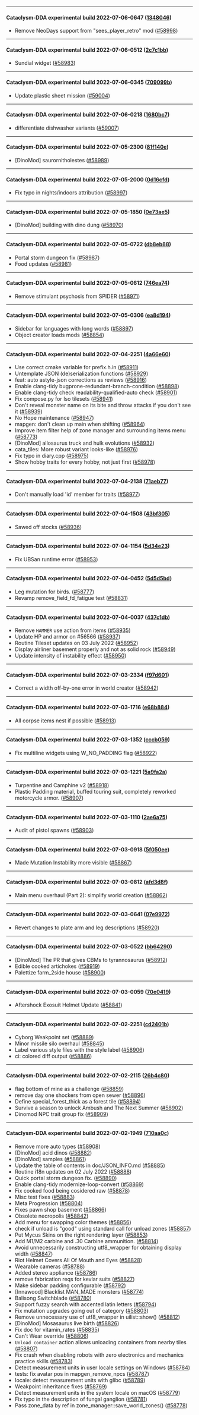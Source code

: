 
---

#### Cataclysm-DDA experimental build 2022-07-06-0647 ([1348046](https://github.com/CleverRaven/Cataclysm-DDA/releases/tag/cdda-experimental-2022-07-06-0647))

* Remove NeoDays support from "sees_player_retro" mod ([#58998](https://github.com/CleverRaven/Cataclysm-DDA/pull/58998))

---

#### Cataclysm-DDA experimental build 2022-07-06-0512 ([2c7c1bb](https://github.com/CleverRaven/Cataclysm-DDA/releases/tag/cdda-experimental-2022-07-06-0512))

* Sundial widget ([#58983](https://github.com/CleverRaven/Cataclysm-DDA/pull/58983))

---

#### Cataclysm-DDA experimental build 2022-07-06-0345 ([709099b](https://github.com/CleverRaven/Cataclysm-DDA/releases/tag/cdda-experimental-2022-07-06-0345))

* Update plastic sheet mission ([#59004](https://github.com/CleverRaven/Cataclysm-DDA/pull/59004))

---

#### Cataclysm-DDA experimental build 2022-07-06-0218 ([1680bc7](https://github.com/CleverRaven/Cataclysm-DDA/releases/tag/cdda-experimental-2022-07-06-0218))

* differentiate dishwasher variants ([#59007](https://github.com/CleverRaven/Cataclysm-DDA/pull/59007))

---

#### Cataclysm-DDA experimental build 2022-07-05-2300 ([81f140e](https://github.com/CleverRaven/Cataclysm-DDA/releases/tag/cdda-experimental-2022-07-05-2300))

* [DinoMod] saurornitholestes ([#58989](https://github.com/CleverRaven/Cataclysm-DDA/pull/58989))

---

#### Cataclysm-DDA experimental build 2022-07-05-2000 ([0d16cfd](https://github.com/CleverRaven/Cataclysm-DDA/releases/tag/cdda-experimental-2022-07-05-2000))

* Fix typo in nights/indoors attribution ([#58997](https://github.com/CleverRaven/Cataclysm-DDA/pull/58997))

---

#### Cataclysm-DDA experimental build 2022-07-05-1850 ([0e73ae5](https://github.com/CleverRaven/Cataclysm-DDA/releases/tag/cdda-experimental-2022-07-05-1850))

* [DinoMod] building with dino dung ([#58970](https://github.com/CleverRaven/Cataclysm-DDA/pull/58970))

---

#### Cataclysm-DDA experimental build 2022-07-05-0722 ([db8eb88](https://github.com/CleverRaven/Cataclysm-DDA/releases/tag/cdda-experimental-2022-07-05-0722))

* Portal storm dungeon fix ([#58987](https://github.com/CleverRaven/Cataclysm-DDA/pull/58987))
* Food updates ([#58981](https://github.com/CleverRaven/Cataclysm-DDA/pull/58981))

---

#### Cataclysm-DDA experimental build 2022-07-05-0612 ([746ea74](https://github.com/CleverRaven/Cataclysm-DDA/releases/tag/cdda-experimental-2022-07-05-0612))

* Remove stimulant psychosis from SPIDER ([#58971](https://github.com/CleverRaven/Cataclysm-DDA/pull/58971))

---

#### Cataclysm-DDA experimental build 2022-07-05-0306 ([ea8d194](https://github.com/CleverRaven/Cataclysm-DDA/releases/tag/cdda-experimental-2022-07-05-0306))

* Sidebar for languages with long words ([#58897](https://github.com/CleverRaven/Cataclysm-DDA/pull/58897))
* Object creator loads mods ([#58854](https://github.com/CleverRaven/Cataclysm-DDA/pull/58854))

---

#### Cataclysm-DDA experimental build 2022-07-04-2251 ([4a66e60](https://github.com/CleverRaven/Cataclysm-DDA/releases/tag/cdda-experimental-2022-07-04-2251))

* Use correct cmake variable for prefix.h.in ([#58911](https://github.com/CleverRaven/Cataclysm-DDA/pull/58911))
* Untemplate JSON (de)serialization functions ([#58929](https://github.com/CleverRaven/Cataclysm-DDA/pull/58929))
* feat: auto astyle-json corrections as reviews ([#58916](https://github.com/CleverRaven/Cataclysm-DDA/pull/58916))
* Enable clang-tidy bugprone-redundant-branch-condition ([#58898](https://github.com/CleverRaven/Cataclysm-DDA/pull/58898))
* Enable clang-tidy check readability-qualified-auto check ([#58901](https://github.com/CleverRaven/Cataclysm-DDA/pull/58901))
* Fix compose.py for Iso tilesets ([#58941](https://github.com/CleverRaven/Cataclysm-DDA/pull/58941))
* Don't reveal monster name on its bite and throw attacks if you don't see it ([#58939](https://github.com/CleverRaven/Cataclysm-DDA/pull/58939))
* No Hope maintenance ([#58947](https://github.com/CleverRaven/Cataclysm-DDA/pull/58947))
* mapgen: don't clean up main when shifting ([#58964](https://github.com/CleverRaven/Cataclysm-DDA/pull/58964))
* Improve item filter help of zone manager and surrounding items menu ([#58773](https://github.com/CleverRaven/Cataclysm-DDA/pull/58773))
* [DinoMod] allosaurus truck and hulk evolutions ([#58932](https://github.com/CleverRaven/Cataclysm-DDA/pull/58932))
* cata_tiles: More robust variant looks-like ([#58976](https://github.com/CleverRaven/Cataclysm-DDA/pull/58976))
* Fix typo in diary.cpp ([#58975](https://github.com/CleverRaven/Cataclysm-DDA/pull/58975))
* Show hobby traits for every hobby, not just first ([#58978](https://github.com/CleverRaven/Cataclysm-DDA/pull/58978))

---

#### Cataclysm-DDA experimental build 2022-07-04-2138 ([71aeb77](https://github.com/CleverRaven/Cataclysm-DDA/releases/tag/cdda-experimental-2022-07-04-2138))

* Don't manually load 'id' member for traits ([#58977](https://github.com/CleverRaven/Cataclysm-DDA/pull/58977))

---

#### Cataclysm-DDA experimental build 2022-07-04-1508 ([43bf305](https://github.com/CleverRaven/Cataclysm-DDA/releases/tag/cdda-experimental-2022-07-04-1508))

* Sawed off stocks ([#58936](https://github.com/CleverRaven/Cataclysm-DDA/pull/58936))

---

#### Cataclysm-DDA experimental build 2022-07-04-1154 ([5d34e23](https://github.com/CleverRaven/Cataclysm-DDA/releases/tag/cdda-experimental-2022-07-04-1154))

* Fix UBSan runtime error ([#58953](https://github.com/CleverRaven/Cataclysm-DDA/pull/58953))

---

#### Cataclysm-DDA experimental build 2022-07-04-0452 ([5d5d5bd](https://github.com/CleverRaven/Cataclysm-DDA/releases/tag/cdda-experimental-2022-07-04-0452))

* Leg mutation for birds. ([#58777](https://github.com/CleverRaven/Cataclysm-DDA/pull/58777))
* Revamp remove_field_fd_fatigue test ([#58831](https://github.com/CleverRaven/Cataclysm-DDA/pull/58831))

---

#### Cataclysm-DDA experimental build 2022-07-04-0037 ([437c1db](https://github.com/CleverRaven/Cataclysm-DDA/releases/tag/cdda-experimental-2022-07-04-0037))

* Remove `HAMMER` use action from items ([#58935](https://github.com/CleverRaven/Cataclysm-DDA/pull/58935))
* Update HP and armor on #56566 ([#58937](https://github.com/CleverRaven/Cataclysm-DDA/pull/58937))
* Routine Tileset updates on 03 July 2022 ([#58952](https://github.com/CleverRaven/Cataclysm-DDA/pull/58952))
* Display airliner basement properly and not as solid rock ([#58949](https://github.com/CleverRaven/Cataclysm-DDA/pull/58949))
* Update intensity of instability effect ([#58950](https://github.com/CleverRaven/Cataclysm-DDA/pull/58950))

---

#### Cataclysm-DDA experimental build 2022-07-03-2334 ([f97d601](https://github.com/CleverRaven/Cataclysm-DDA/releases/tag/cdda-experimental-2022-07-03-2334))

* Correct a width off-by-one error in world creator ([#58942](https://github.com/CleverRaven/Cataclysm-DDA/pull/58942))

---

#### Cataclysm-DDA experimental build 2022-07-03-1716 ([e68b884](https://github.com/CleverRaven/Cataclysm-DDA/releases/tag/cdda-experimental-2022-07-03-1716))

* All corpse items nest if possible ([#58913](https://github.com/CleverRaven/Cataclysm-DDA/pull/58913))

---

#### Cataclysm-DDA experimental build 2022-07-03-1352 ([cccb059](https://github.com/CleverRaven/Cataclysm-DDA/releases/tag/cdda-experimental-2022-07-03-1352))

* Fix multiline widgets using W_NO_PADDING flag ([#58922](https://github.com/CleverRaven/Cataclysm-DDA/pull/58922))

---

#### Cataclysm-DDA experimental build 2022-07-03-1221 ([5a9fa2a](https://github.com/CleverRaven/Cataclysm-DDA/releases/tag/cdda-experimental-2022-07-03-1221))

* Turpentine and Camphine v2 ([#58918](https://github.com/CleverRaven/Cataclysm-DDA/pull/58918))
* Plastic Padding material, buffed touring suit, completely reworked motorcycle armor. ([#58907](https://github.com/CleverRaven/Cataclysm-DDA/pull/58907))

---

#### Cataclysm-DDA experimental build 2022-07-03-1110 ([2ae6a75](https://github.com/CleverRaven/Cataclysm-DDA/releases/tag/cdda-experimental-2022-07-03-1110))

* Audit of pistol spawns ([#58903](https://github.com/CleverRaven/Cataclysm-DDA/pull/58903))

---

#### Cataclysm-DDA experimental build 2022-07-03-0918 ([5f050ee](https://github.com/CleverRaven/Cataclysm-DDA/releases/tag/cdda-experimental-2022-07-03-0918))

* Made Mutation Instability more visible ([#58867](https://github.com/CleverRaven/Cataclysm-DDA/pull/58867))

---

#### Cataclysm-DDA experimental build 2022-07-03-0812 ([afd3d8f](https://github.com/CleverRaven/Cataclysm-DDA/releases/tag/cdda-experimental-2022-07-03-0812))

* Main menu overhaul (Part 2): simplify world creation ([#58862](https://github.com/CleverRaven/Cataclysm-DDA/pull/58862))

---

#### Cataclysm-DDA experimental build 2022-07-03-0641 ([07e9972](https://github.com/CleverRaven/Cataclysm-DDA/releases/tag/cdda-experimental-2022-07-03-0641))

* Revert changes to plate arm and leg descriptions ([#58920](https://github.com/CleverRaven/Cataclysm-DDA/pull/58920))

---

#### Cataclysm-DDA experimental build 2022-07-03-0522 ([bb64290](https://github.com/CleverRaven/Cataclysm-DDA/releases/tag/cdda-experimental-2022-07-03-0522))

* [DinoMod] The PR that gives CBMs to tyrannosaurus ([#58912](https://github.com/CleverRaven/Cataclysm-DDA/pull/58912))
* Edible cooked artichokes ([#58919](https://github.com/CleverRaven/Cataclysm-DDA/pull/58919))
* Palettize farm_2side house ([#58900](https://github.com/CleverRaven/Cataclysm-DDA/pull/58900))

---

#### Cataclysm-DDA experimental build 2022-07-03-0059 ([70e0419](https://github.com/CleverRaven/Cataclysm-DDA/releases/tag/cdda-experimental-2022-07-03-0059))

* Aftershock Exosuit Helmet Update ([#58841](https://github.com/CleverRaven/Cataclysm-DDA/pull/58841))

---

#### Cataclysm-DDA experimental build 2022-07-02-2251 ([cd2401b](https://github.com/CleverRaven/Cataclysm-DDA/releases/tag/cdda-experimental-2022-07-02-2251))

* Cyborg Weakpoint set ([#58889](https://github.com/CleverRaven/Cataclysm-DDA/pull/58889))
* Minor missile silo overhaul ([#58845](https://github.com/CleverRaven/Cataclysm-DDA/pull/58845))
* Label various style files with the style label ([#58906](https://github.com/CleverRaven/Cataclysm-DDA/pull/58906))
* ci: colored diff output ([#58886](https://github.com/CleverRaven/Cataclysm-DDA/pull/58886))

---

#### Cataclysm-DDA experimental build 2022-07-02-2115 ([26b4c80](https://github.com/CleverRaven/Cataclysm-DDA/releases/tag/cdda-experimental-2022-07-02-2115))

* flag bottom of mine as a challenge ([#58859](https://github.com/CleverRaven/Cataclysm-DDA/pull/58859))
* remove day one shockers from open sewer ([#58896](https://github.com/CleverRaven/Cataclysm-DDA/pull/58896))
* Define special_forest_thick as a forest tile ([#58894](https://github.com/CleverRaven/Cataclysm-DDA/pull/58894))
* Survive a season to unlock Ambush and The Next Summer ([#58902](https://github.com/CleverRaven/Cataclysm-DDA/pull/58902))
* Dinomod NPC trait group fix ([#58909](https://github.com/CleverRaven/Cataclysm-DDA/pull/58909))

---

#### Cataclysm-DDA experimental build 2022-07-02-1949 ([710aa0c](https://github.com/CleverRaven/Cataclysm-DDA/releases/tag/cdda-experimental-2022-07-02-1949))

* Remove more auto types ([#58908](https://github.com/CleverRaven/Cataclysm-DDA/pull/58908))
* [DinoMod] acid dinos ([#58882](https://github.com/CleverRaven/Cataclysm-DDA/pull/58882))
* [DinoMod] samples ([#58861](https://github.com/CleverRaven/Cataclysm-DDA/pull/58861))
* Update the table of contents in doc/JSON_INFO.md ([#58885](https://github.com/CleverRaven/Cataclysm-DDA/pull/58885))
* Routine i18n updates on 02 July 2022 ([#58888](https://github.com/CleverRaven/Cataclysm-DDA/pull/58888))
* Quick portal storm dungeon fix. ([#58890](https://github.com/CleverRaven/Cataclysm-DDA/pull/58890))
* Enable clang-tidy modernize-loop-convert ([#58869](https://github.com/CleverRaven/Cataclysm-DDA/pull/58869))
* Fix cooked food being cosidered raw ([#58878](https://github.com/CleverRaven/Cataclysm-DDA/pull/58878))
* Misc test fixes ([#58883](https://github.com/CleverRaven/Cataclysm-DDA/pull/58883))
* Meta Progression ([#58804](https://github.com/CleverRaven/Cataclysm-DDA/pull/58804))
* Fixes pawn shop basement ([#58866](https://github.com/CleverRaven/Cataclysm-DDA/pull/58866))
* Obsolete necropolis ([#58842](https://github.com/CleverRaven/Cataclysm-DDA/pull/58842))
* Add menu for swapping color themes ([#58856](https://github.com/CleverRaven/Cataclysm-DDA/pull/58856))
* check if unload is "good" using standard call for unload zones ([#58857](https://github.com/CleverRaven/Cataclysm-DDA/pull/58857))
* Put Mycus Skins on the right rendering layer ([#58853](https://github.com/CleverRaven/Cataclysm-DDA/pull/58853))
* Add M1/M2 carbine and .30 Carbine ammunition. ([#58814](https://github.com/CleverRaven/Cataclysm-DDA/pull/58814))
* Avoid unnecessarily constructing utf8_wrapper for obtaining display width ([#58847](https://github.com/CleverRaven/Cataclysm-DDA/pull/58847))
* Riot Helmet Covers All Of Mouth and Eyes ([#58828](https://github.com/CleverRaven/Cataclysm-DDA/pull/58828))
* Wearable cameras ([#58788](https://github.com/CleverRaven/Cataclysm-DDA/pull/58788))
* Added stereo appliance ([#58786](https://github.com/CleverRaven/Cataclysm-DDA/pull/58786))
* remove fabrication reqs for kevlar suits ([#58827](https://github.com/CleverRaven/Cataclysm-DDA/pull/58827))
* Make sidebar padding configurable ([#58792](https://github.com/CleverRaven/Cataclysm-DDA/pull/58792))
* [Innawood] Blacklist MAN_MADE monsters ([#58774](https://github.com/CleverRaven/Cataclysm-DDA/pull/58774))
* Balisong Switchblade ([#58780](https://github.com/CleverRaven/Cataclysm-DDA/pull/58780))
* Support fuzzy search with accented latin letters ([#58794](https://github.com/CleverRaven/Cataclysm-DDA/pull/58794))
* Fix mutation upgrades going out of category ([#58803](https://github.com/CleverRaven/Cataclysm-DDA/pull/58803))
* Remove unnecessary use of utf8_wrapper in uilist::show() ([#58812](https://github.com/CleverRaven/Cataclysm-DDA/pull/58812))
* [DinoMod] Mosasaurus live birth ([#58826](https://github.com/CleverRaven/Cataclysm-DDA/pull/58826))
* Fix doc for vitamin_rates ([#58835](https://github.com/CleverRaven/Cataclysm-DDA/pull/58835))
* Can't Wear override ([#58806](https://github.com/CleverRaven/Cataclysm-DDA/pull/58806))
* `Unload container` action allows unloading containers from nearby tiles ([#58807](https://github.com/CleverRaven/Cataclysm-DDA/pull/58807))
* Fix crash when disabling robots with zero electronics and mechanics practice skills ([#58783](https://github.com/CleverRaven/Cataclysm-DDA/pull/58783))
* Detect measurement units in user locale settings on Windows ([#58784](https://github.com/CleverRaven/Cataclysm-DDA/pull/58784))
* tests: fix avatar pos in mapgen_remove_npcs ([#58787](https://github.com/CleverRaven/Cataclysm-DDA/pull/58787))
* locale: detect measurement units with glibc ([#58789](https://github.com/CleverRaven/Cataclysm-DDA/pull/58789))
* Weakpoint inheritance fixes ([#58769](https://github.com/CleverRaven/Cataclysm-DDA/pull/58769))
* Detect measurement units in the system locale on macOS ([#58779](https://github.com/CleverRaven/Cataclysm-DDA/pull/58779))
* Fix typo in the description of fungal ganglion ([#58781](https://github.com/CleverRaven/Cataclysm-DDA/pull/58781))
* Pass zone_data by ref in zone_manager::save_world_zones() ([#58778](https://github.com/CleverRaven/Cataclysm-DDA/pull/58778))
